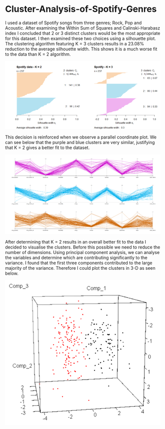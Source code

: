# Cluster-Analysis-of-Spotify-Genres
I used a dataset of Spotify songs from three genres; Rock, Pop and Acoustic. After examining the Within Sum of Squares and Calinski-Harabasz index I concluded that 2 or 3 distinct clusters would be the most appropriate for this dataset. I then examined these two choices using a silhouette plot. The clustering algorithm featuring K = 3 clusters results in a 23.08% reduction to the average silhouette width. This shows it is a much worse fit to the data than K = 2 algorithm.  

![Image of framework](https://github.com/jackapbutler/Cluster-Analysis-of-Spotify-Genres/blob/master/Elements/Silhouette_plot.png)

This decision is reinforced when we observe a parallel coordinate plot. We can see below that the purple and blue clusters are very similar, justifying that K = 2 gives a better fit to the dataset.

![Image of framework](https://github.com/jackapbutler/Cluster-Analysis-of-Spotify-Genres/blob/master/Elements/para_coords.png)

After determining that K = 2 results in an overall better fit to the data I decided to visualise the clusters. Before this possible we need to reduce the number of dimensions. Using principal component analysis, we can analyse the variables and determine which are contributing significantly to the variance. I found that the first three components contributed to the large majority of the variance. Therefore I could plot the clusters in 3-D as seen below.

![Image of framework](https://github.com/jackapbutler/Cluster-Analysis-of-Spotify-Genres/blob/master/Elements/3D_picture.png)
